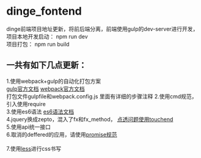 # dinge_fontend
  dinge前端项目地址更新，将前后端分离，前端使用gulp的dev-server进行开发，<br>
  项目本地开发启动： npm run dev<br>
  项目打包：   npm run build
  
## 一共有如下几点更新：
  1.使用webpack+gulp的自动化打包方案<br>
    [gulp官方文档](http://www.gulpjs.com.cn/)  [webpack官方文档](http://webpackdoc.com/)<br>
    打包文件gulpfile和webpack.config.js 里面有详细的步骤注释
  2.使用cmd规范，引入使用require<br>
  3.使用es6语法   [es6语法文档](http://www.nodeclass.com/api/ECMAScript6.html)<br>
  4.jquery换成zepto，混入了fx和fx_method， [点透问题使用touchend](http://www.bubuko.com/infodetail-649496.html)<br>
  5.使用api统一接口<br>
  6.取消的deffered的应用，请使用[promise规范](http://www.jianshu.com/p/063f7e490e9a)<br>   
  7.使用[less](http://lesscss.cn/)进行css书写 
